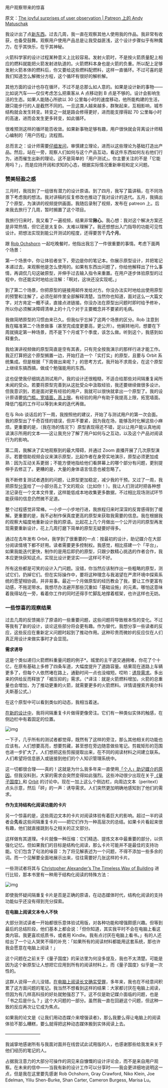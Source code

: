 用户观察带来的惊喜

原文：[The joyful surprises of user observation | Patreon 上的 Andy Matuschak](https://www.patreon.com/posts/joyful-surprises-68479856)

我设计出了点[新东西](https://www.patreon.com/posts/demo-talk-new-66348634?cid=85507220)。过去几周，我一直在观察其他人使用我的作品。我非常有收获，也备受鼓舞。观察用户使用产品总是让我受益匪浅，这个设计步骤似乎有种魔力，在乎其快乐，在乎其神秘。

火箭科学家的设计过程某种意义上比较容易。发射火箭时，不是按火箭质量配上相应的燃料就能把火箭发射进轨道的。火箭燃料本身也是火箭的负重。所以配上足够发射火箭本体的燃料后，你又要给这些燃料配燃料，这样一直循环。不过可喜的是我们知道怎么解微分方程，这个循环有很好的解析解。

其他方面的设计也存在循环，不过不是总那么如人意的。如果是设计新的事物——比如说汽车——仅仅考虑怎么把乘客从 A 点移动到 B 点是不够的。设计会影响生活的生态。如果人能随心所欲以 30 公里每小时的速度移动，他所能构建的生活，跟只能步行的人是截然不同的。一旦这类人越来越多，群聚起来，互相影响，城市结构就会发生转变。转变之一就是路会修得更好，进而能支撑得起 70 公里每小时的高速，进而会发生更多转变，如此循环。

很难预测这样的循环能否收敛。如果新事物足够有趣，用户很快就会背离设计师精心编制的「用户历程」流程图。

总而言之：设计师需要[仔细发问](https://www.patreon.com/posts/in-search-of-47047644)，审慎建立理论，进而以这些理论为基础打造出产品。然后，站在一旁，观察人们如何与这个产品互动，看这件东西如何左右他们行为，进而催生出新的理论。这不是简单的「用户测试」。你主要关注的不是「它能用吗？」，而是应持开阔和求知的心态，根据实际情况重新审视和定义问题。

### **赞美轻盈之感**

三月时，我找到了一组很有潜力的设计原语。到了四月，我写了篇讲稿，在不同场景下考虑我的想法。我对讲稿的反复修改也推动了我对设计的迭代。五月，我搞出了个原型，为演讲的视频提供画面。我随后录制了视频，发布在 patreon 上。后来我去旅行了几周，暂时搁置了这个项目。

我旅行归来时，我又看了一遍视频，结果非常**揪心**。我心想：我对这个解决方案还是非常热情，但它还是太复杂、太难以理解了。我还想想出入门指导的功能可见性设计。把想法实现到能公开测试的程度，还得要苦干**几个月**。

跟 [Rob Ochshorn](https://rmozone.com/) 一起吃晚餐时，他指出我忘了一件很重要的事情。考虑下面两个场景：

第一个场景中，你让体验者坐下，旁边是你的笔记本。你展示原型设计，并把笔记本递过去，来观察他是怎么使用的。如果有东西出问题了，你给他解释出了什么事情，再调侃几句这破原型，并伸手过去输入指令来重置。在用户逐步体验原型的过程中，你还能实时地给出注解：「啊对，这块还没实现呢。」

到了第二个场景，你把原型的链接用邮件发给对方。你没办法实时地给出使用原型的预警和注解了，必须在邮件里全部解释清楚。当然你也知道，面对这么一大篇文字，对方肯定一概不读，直接点进链接。你没办法在原型出问题时即时给予修补，所以你必须解决障碍清单上的十几个对于主要概念并不要紧的毛病。

我做简陋原型的习惯由来已久。但我似乎忘掉了这两个场景的区分。Rob 注意到我在瞄准第二个场景做事（甚至完成度更要高，更公开）。他婉转地问，想要在下周就搞定第一种场景，而不是下个月或下个季度，该怎么做。听到这个，我感到如释重负。

我给演讲视频做的原型简直是空有其表，只有完全按我演示的那样行进才能工作。我正打算把这个原型搁置一边，开始打造一个「实打实」的原型，且要与 Orbit 系统集成。但是根据「下周做出来呢？」的思考方式，我开始不求周全，在这个原型上继续东搞西搞，做成个勉强能用的东西。

这也促使我仔细挑选测试用户。我的设计还很粗糙，不适合给那些对间隔重复闻所未闻的受众。若要将原型完善到从这批受众中汲取经验，我还要继续做很多设计。但我意识到，若是面对更有经验的用户，我就可以很快就拿出一个原型了。我的设计原语要[低门槛，宽墙面，高上限](https://mres.medium.com/designing-for-wide-walls-323bdb4e7277)。有经验的用户有助于我提高上限，拓宽墙面。降低门槛的工作可以等到未来的迭代再做。

在与 Rob 谈话后的下一周，我按照他的建议，开始了与测试用户的第一次会面。我的原型出了千奇百怪的错误，但并不要紧，因为我在场，能够及时化解这些小麻烦。更重要的是，（我在场的情况下）原型表现得还不错，足以让用户能认真地阅读演示所用的文本——这让我充分了解了用户如何与之互动，以及这个产品对阅读行为的影响。

第二周，我解决了实地观察到的最大障碍，并通过 Zoom 直播开展了几次原型演示。若要借助视频会议来演示原型，比起作者在身旁实地演示，原型必须更加成熟：因为互动关系更弱；不能方便地指给他们看屏幕上的哪个部分有问题，更别提伸手去修正了。更糟的是，大量的身体语言信息也被忽略了。

我不断修复测试者遇到的问题，让原型更加稳定，减少我的干预。又过了一周，我把原型[分享](https://www.patreon.com/posts/first-usable-for-68204106)给了一小部分高上下文的观众（比如你！）。我让人们测试时把各种想法记录在一个文本文件里，这样能低成本地收集更多数据，不过相比现场测试环节能获得的信息仍然微不足道。

整个过程感觉非常棒。一小步一小步地行进，我旅程归来时深深的反胃感得到了缓解。更重要的是，我不必制作保真度更高的原型来获取我需要的信息。我在根据我的观察大幅度地重新设计我的原语。比起花上几个月做出一个公开访问的原型再发现需要重新设计，花上几周打磨下简单的原型无疑要好得多。

通过在去年发布 Orbit，我学到了很重要的一点：按最初的设计，助记媒介在大部分阅读情境下都不好用。读者需要更多控制权。我感觉，相比搭建一个「平台」，如果我能迭代更快，制作的是用后即扔的原型，只跟少数精心挑选的作者合作，我本应更快获知这点。实现比设计更坚实——这样可不好。

所有这些都是可笑的设计入门问题。没错，你当然应该制作出一些粗略的原型，测试它们，扔掉它们。但在实际操作中，要将这种理念与我渴望在严肃环境中探索系统的愿望相协调，并非易事。最近一个月做原型的经历教会了我，要让工作更富有动感，不拖泥带水。我想尽办法避开那些沉重如「基础设施」的元素。哪怕这意味着我得站在一旁，看着你工作的同时还得手忙脚乱地撑着框架，也许这样也无妨。

### **一些惊喜的观察结果**

过去几周的反馈揭示了原语的一些重要问题，这些问题将导致根本性的变化。不过等我有了新的设计，谈论这些部分将会更有趣。作为替代，我想分享一些读者的反应，这些反应在重新定义问题时起到了推动作用。这种珍贵而微妙的反应仅在人们真正用设计来做实事时才会显现。

**需求诱导**

这是个类似递归火箭燃料重量问题的例子\*。城里的主干道交通拥堵，你花了个十亿，在原有基础上多修了四条车道，大幅度提升了道路容量。结果现在道路上车辆更多了，但每个人依然堵在路上，通勤时间一点也没缩短。哎哟：[诱导需求](https://en.wikipedia.org/wiki/Induced_demand)。多出来的供给反而释放了「被压抑的」需求。（\*译注：就是火箭燃料增加，火箭的总重量也会增加，为了推动更重的火箭，就需要更多的火箭燃料。详情请搜索齐奥尔科夫斯基公式。）

在这个原型中可以看到类似的动态，我相当着迷。

[在新的设计中](https://www.patreon.com/posts/demo-talk-new-66348634?cid=85507220)，我将间隔重复卡片做得更像旁注。它们有一种类似实体的触感，在侧边栏中有着固定的位置。

![img](https://c10.patreonusercontent.com/4/patreon-media/p/post/68479856/090294853ce942458c32b986907f7533/eyJ3Ijo4MjB9/1.png?token-time=1657929600&token-hash=tulbGCePKN8C6dYTOJltIUWggo25bHtHnTjsA1k-1eQ%3D)

一下子，几乎所有的测试者都觉得，既然有了这样的旁注，那么其他相关的功能也应该有。人们想要高亮，想要剪藏，甚至想在旁边随意做些笔记。剪裁矩形的范围也进一步扩大了。人们想把这些剪报提取出来，在不同的阅读材料之间建立联系。人们希望将信息嵌入或链接到他们的个人知识管理系统中。

这一切都很合理——真的！这就是为什么我多年来一直使用[「个人」助记媒介的原因](https://notes.andymatuschak.org/z5ARNXtS5VxteskEW91S1yYTgAcLABNXsZuJE)。但我没料到，大家的需求会突然变得如此强烈。这些冲动很少出现在关于[《量子国度》](https://quantum.country/)和 [Orbit](https://withorbit.com/) 的讨论中。现在一加上这么个侧边栏，向周边文本（peritext）点头示意，然后「砰」的一声：诱导需求。人们突然更加明确地感知到了他们的需求。

**作为支持结构化阅读功能的卡片**

另一个惊喜的是，这些周边文本的卡片对阅读体验有着巨大的影响。超过一半的读者会**先**看这些间隔重复卡片——把它们作为一种高层次的总结。如果卡片看起来很有趣，他们就直接跳到与之相关的正文部分。

这样做有其道理。卡片就像一种压缩：它们精选、提炼文本中最重要的部分，以供强化记忆。但如果我们的目标是结构化阅读，那么卡片可能并不是最佳的支持功能。它们包含了句法的噪音：为了将见解表述为一个问题，不得不添加一些多余的词。而一个见解要全面地展示出来，往往需要好几张这样的卡片。

一些测试者将其与 [Christopher Alexander’s The Timeless Way of Building](https://en.wikipedia.org/wiki/The_Timeless_Way_of_Building) 进行比较，那本书里有一种用于结构化阅读的特殊方法：

![img](https://c10.patreonusercontent.com/4/patreon-media/p/post/68479856/3085dab677304693a821ab98889ac3c3/e30%3D/1.png?token-time=1657929600&token-hash=mDp8NktDxyNwCpEHCJUv1BjL5lWC8D8lAu_UVLi4sTg%3D)

即使我怀疑间隔重复卡片是否是正确的原语，在动态媒体时代，结构化阅读的支持功能似乎还没有得到充分探索。

**在电脑上阅读文本令人不快**

大部分测试读者一开始都很乐意体验试用版，对各种功能和增强颇感兴趣。但等到最后的总结阶段，他们基本上都会说：「但你知道，其实我平时不会在电脑上看这类内容。我更喜欢纸质书，或者用 Kindle。我有点讨厌在电脑上看书。」有的人还给出了一个让人哭笑不得的补充：「如果所有的阅读材料都能用这套系统，那也许我会愿意在电脑上阅读！」

这个问题在之前关于《量子国度》的采访里为何没多提及，我也不太清楚。可能是因为这个新原型让人想把它应用到所有的阅读材料上，而《量子国度》似乎是一次性的。

这群人说得一点儿没错。[在电脑上阅读长文确实受罪](https://notes.andymatuschak.org/z7yjjydTNu3bujTeFc7Hey1iFbz513SnN6oss)，多年来，我也在不经意间积累了这方面问题的笔记。我当然不想看到这样的结果：大家都讨厌在电脑上阅读，但因为有几样高科技的好处就勉强忍了下。这不仅是助记媒介面临的问题，也是「书之后是什么？」这个大问题的一部分。虽然我一直在回避这个问题，但这种一致的反应再次让它成为焦点。

如果我的论文是《让我们用动态媒介来增强读者》，那么我要么得让电脑上的阅读体验不那么糟糕，要么就得把这种动态媒体搬到实体阅读上去。

————————

我诚挚地感谢所有与我面对面并在线尝试此试用版的人，也感谢那些给我发来关于他们经历的笔记的人。

占据我注意力的大部分可操作的洞见来自慷慨的设计评论会，而不是来自用户观察。在未来的信中——当我有新的设计工作可以分享时——我会更详细地说明这一点，但是我在这里要先感谢 Rob Ochshorn, Gray Crawford, Niko Klein, Joe Edelman, Yiliu Shen-Burke, Shan Carter, Cameron Burgess, Marisa Lu。